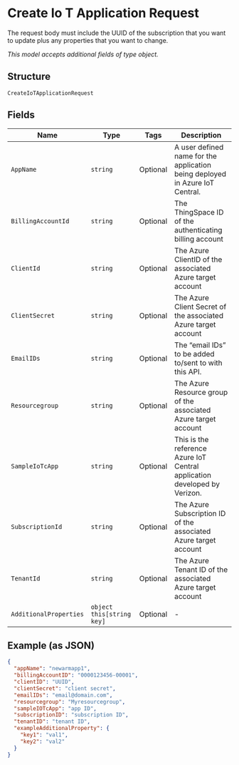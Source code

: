
# Create Io T Application Request

The request body must include the UUID of the subscription that you want to update plus any properties that you want to change.

*This model accepts additional fields of type object.*

## Structure

`CreateIoTApplicationRequest`

## Fields

| Name | Type | Tags | Description |
|  --- | --- | --- | --- |
| `AppName` | `string` | Optional | A user defined name for the application being deployed in Azure IoT Central. |
| `BillingAccountId` | `string` | Optional | The ThingSpace ID of the authenticating billing account |
| `ClientId` | `string` | Optional | The Azure ClientID of the associated Azure target account |
| `ClientSecret` | `string` | Optional | The Azure Client Secret of the associated Azure target account |
| `EmailIDs` | `string` | Optional | The “email IDs” to be added to/sent to with this API. |
| `Resourcegroup` | `string` | Optional | The Azure Resource group of the associated Azure target account |
| `SampleIoTcApp` | `string` | Optional | This is the reference Azure IoT Central application developed by Verizon. |
| `SubscriptionId` | `string` | Optional | The Azure Subscription ID of the associated Azure target account |
| `TenantId` | `string` | Optional | The Azure Tenant ID of the associated Azure target account |
| `AdditionalProperties` | `object this[string key]` | Optional | - |

## Example (as JSON)

```json
{
  "appName": "newarmapp1",
  "billingAccountID": "0000123456-00001",
  "clientID": "UUID",
  "clientSecret": "client secret",
  "emailIDs": "email@domain.com",
  "resourcegroup": "Myresourcegroup",
  "sampleIOTcApp": "app ID",
  "subscriptionID": "subscription ID",
  "tenantID": "tenant ID",
  "exampleAdditionalProperty": {
    "key1": "val1",
    "key2": "val2"
  }
}
```

